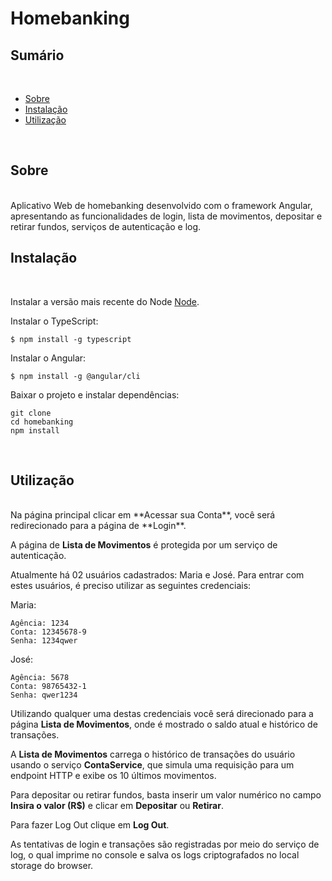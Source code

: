 # Homebanking

## Sumário

<br>

- [Sobre](#Sobre)
- [Instalação](#Instalação)
- [Utilização](#Utilização)

<br>

## Sobre
<br>
Aplicativo Web de homebanking desenvolvido com o framework Angular, apresentando as funcionalidades de login, lista de movimentos, depositar e retirar fundos, serviços de autenticação e log. 

<br>

## Instalação
<br>

Instalar a versão mais recente do Node [Node](https://nodejs.org/en/).

Instalar o TypeScript:

```
$ npm install -g typescript
```

Instalar o Angular:
```
$ npm install -g @angular/cli
```

Baixar o projeto e instalar dependências:

```
git clone
cd homebanking
npm install
```
<br>

## Utilização
<br>
Na página principal clicar em **Acessar sua Conta**, você será redirecionado para a página de **Login**.

A página de **Lista de Movimentos** é protegida por um serviço de autenticação.

Atualmente há 02 usuários cadastrados: Maria e José. Para entrar com estes usuários, é preciso utilizar as seguintes credenciais:

Maria: 

```
Agência: 1234
Conta: 12345678-9
Senha: 1234qwer
```
José:

```
Agência: 5678
Conta: 98765432-1
Senha: qwer1234
```
Utilizando qualquer uma destas credenciais você será direcionado para a página **Lista de Movimentos**, onde é mostrado o saldo atual e histórico de transações.

A **Lista de Movimentos** carrega o histórico de transações do usuário usando o serviço **ContaService**, que simula uma requisição para um endpoint HTTP e exibe os 10 últimos movimentos.

Para depositar ou retirar fundos, basta inserir um valor numérico no campo **Insira o valor (R$)** e clicar em **Depositar** ou **Retirar**.

Para fazer Log Out clique em **Log Out**.

As tentativas de login e transações são registradas por meio do serviço de log, o qual imprime no console e salva os logs criptografados no local storage do browser.


